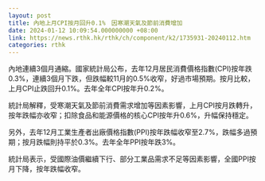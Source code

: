 ```yaml
---
layout: post
title: 內地上月CPI按月回升0.1%　因寒潮天氣及節前消費增加
date: 2024-01-12 10:09:54.000000000 +08:00
link: https://news.rthk.hk/rthk/ch/component/k2/1735931-20240112.htm
categories: rthk
---
```


內地連續3個月通縮。國家統計局公布，去年12月居民消費價格指數(CPI)按年跌0.3%，連續3個月下跌，但跌幅較11月的0.5%收窄，好過市場預期。按月比較，上月CPI止跌回升0.1%。去年全年CPI按年升0.2%。

統計局解釋，受寒潮天氣及節前消費需求增加等因素影響，上月CPI按月跌轉升，按年跌幅亦收窄；扣除食品和能源價格的核心CPI按年升0.6%，升幅保持穩定。

另外，去年12月工業生產者出廠價格指數(PPI)按年跌幅收窄至2.7%，跌幅多過預期；按月跌幅則持平於0.3%。去年全年PPI按年跌3%。

統計局表示，受國際油價繼續下行、部分工業品需求不足等因素影響，全國PPI按月下降，按年跌幅收窄。
